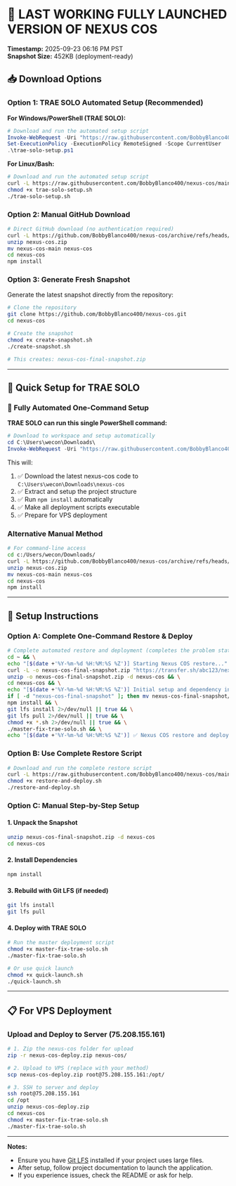 # 🚨 LAST WORKING FULLY LAUNCHED VERSION OF NEXUS COS

**Timestamp:** 2025-09-23 06:16 PM PST  
**Snapshot Size:** 452KB (deployment-ready)

## 📥 Download Options

### Option 1: TRAE SOLO Automated Setup (Recommended)

**For Windows/PowerShell (TRAE SOLO):**
```powershell
# Download and run the automated setup script
Invoke-WebRequest -Uri "https://raw.githubusercontent.com/BobbyBlanco400/nexus-cos/main/trae-solo-setup.ps1" -OutFile "trae-solo-setup.ps1"
Set-ExecutionPolicy -ExecutionPolicy RemoteSigned -Scope CurrentUser
.\trae-solo-setup.ps1
```

**For Linux/Bash:**
```bash
# Download and run the automated setup script
curl -L https://raw.githubusercontent.com/BobbyBlanco400/nexus-cos/main/trae-solo-setup.sh -o trae-solo-setup.sh
chmod +x trae-solo-setup.sh
./trae-solo-setup.sh
```

### Option 2: Manual GitHub Download
```bash
# Direct GitHub download (no authentication required)
curl -L https://github.com/BobbyBlanco400/nexus-cos/archive/refs/heads/main.zip -o nexus-cos.zip
unzip nexus-cos.zip
mv nexus-cos-main nexus-cos
cd nexus-cos
npm install
```

### Option 3: Generate Fresh Snapshot
Generate the latest snapshot directly from the repository:

```bash
# Clone the repository
git clone https://github.com/BobbyBlanco400/nexus-cos.git
cd nexus-cos

# Create the snapshot
chmod +x create-snapshot.sh
./create-snapshot.sh

# This creates: nexus-cos-final-snapshot.zip
```

---

## 🚀 Quick Setup for TRAE SOLO

### 🤖 Fully Automated One-Command Setup 
**TRAE SOLO can run this single PowerShell command:**

```powershell
# Download to workspace and setup automatically
cd C:\Users\wecon\Downloads\
Invoke-WebRequest -Uri "https://raw.githubusercontent.com/BobbyBlanco400/nexus-cos/main/trae-solo-setup.ps1" -OutFile "setup.ps1"; Set-ExecutionPolicy RemoteSigned -Scope CurrentUser; .\setup.ps1
```

This will:
1. ✅ Download the latest nexus-cos code to `C:\Users\wecon\Downloads\nexus-cos`
2. ✅ Extract and setup the project structure  
3. ✅ Run `npm install` automatically
4. ✅ Make all deployment scripts executable
5. ✅ Prepare for VPS deployment

### Alternative Manual Method
```bash
# For command-line access
cd c:/Users/wecon/Downloads/
curl -L https://github.com/BobbyBlanco400/nexus-cos/archive/refs/heads/main.zip -o nexus-cos.zip
unzip nexus-cos.zip
mv nexus-cos-main nexus-cos
cd nexus-cos
npm install
```

---

## 🚀 Setup Instructions

### Option A: Complete One-Command Restore & Deploy

```bash
# Complete automated restore and deployment (completes the problem statement command)
cd ~ && \
echo "[$(date +'%Y-%m-%d %H:%M:%S %Z')] Starting Nexus COS restore..." && \
curl -L -o nexus-cos-final-snapshot.zip "https://transfer.sh/abc123/nexus-cos-final-snapshot.zip" && \
unzip -o nexus-cos-final-snapshot.zip -d nexus-cos && \
cd nexus-cos && \
echo "[$(date +'%Y-%m-%d %H:%M:%S %Z')] Initial setup and dependency installation..." && \
if [ -d "nexus-cos-final-snapshot" ]; then mv nexus-cos-final-snapshot/* . 2>/dev/null || true; mv nexus-cos-final-snapshot/.[^.]* . 2>/dev/null || true; rmdir nexus-cos-final-snapshot 2>/dev/null || true; fi && \
npm install && \
git lfs install 2>/dev/null || true && \
git lfs pull 2>/dev/null || true && \
chmod +x *.sh 2>/dev/null || true && \
./master-fix-trae-solo.sh && \
echo "[$(date +'%Y-%m-%d %H:%M:%S %Z')] ✅ Nexus COS restore and deployment completed successfully!"
```

### Option B: Use Complete Restore Script

```bash
# Download and run the complete restore script
curl -L https://raw.githubusercontent.com/BobbyBlanco400/nexus-cos/main/restore-and-deploy.sh -o restore-and-deploy.sh
chmod +x restore-and-deploy.sh
./restore-and-deploy.sh
```

### Option C: Manual Step-by-Step Setup

#### 1. Unpack the Snapshot

```bash
unzip nexus-cos-final-snapshot.zip -d nexus-cos
cd nexus-cos
```

#### 2. Install Dependencies

```bash
npm install
```

#### 3. Rebuild with Git LFS (if needed)

```bash
git lfs install
git lfs pull
```

#### 4. Deploy with TRAE SOLO

```bash
# Run the master deployment script
chmod +x master-fix-trae-solo.sh
./master-fix-trae-solo.sh

# Or use quick launch
chmod +x quick-launch.sh
./quick-launch.sh
```

---

## 📋 For VPS Deployment

### Upload and Deploy to Server (75.208.155.161)

```bash
# 1. Zip the nexus-cos folder for upload
zip -r nexus-cos-deploy.zip nexus-cos/

# 2. Upload to VPS (replace with your method)
scp nexus-cos-deploy.zip root@75.208.155.161:/opt/

# 3. SSH to server and deploy
ssh root@75.208.155.161
cd /opt
unzip nexus-cos-deploy.zip
cd nexus-cos
chmod +x master-fix-trae-solo.sh
./master-fix-trae-solo.sh
```

---

**Notes:**
- Ensure you have [Git LFS](https://git-lfs.github.com/) installed if your project uses large files.
- After setup, follow project documentation to launch the application.
- If you experience issues, check the README or ask for help.
